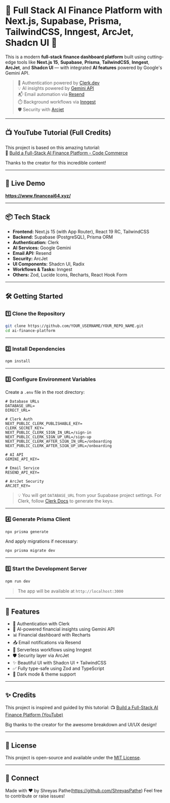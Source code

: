# 💸 Full Stack AI Finance Platform with Next.js, Supabase, Prisma, TailwindCSS, Inngest, ArcJet, Shadcn UI 🚀

This is a modern **full-stack finance dashboard platform** built using cutting-edge tools like **Next.js 15**, **Supabase**, **Prisma**, **TailwindCSS**, **Inngest**, **ArcJet**, and **Shadcn UI** — with integrated **AI features** powered by Google's Gemini API.

> 🔐 Authentication powered by [Clerk.dev](https://clerk.dev/)  
> 💡 AI insights powered by [Gemini API](https://ai.google.dev)  
> 📬 Email automation via [Resend](https://resend.com/)  
> ⏱️ Background workflows via [Inngest](https://www.inngest.com/)  
> 🛡️ Security with [Arcjet](https://arcjet.com/)

---

## 📺 YouTube Tutorial (Full Credits)

This project is based on this amazing tutorial:  
🎥 [Build a Full-Stack AI Finance Platform - Code Commerce](https://www.youtube.com/watch?v=egS6fnZAdzk&t=35s)

Thanks to the creator for this incredible content!

---

## 🔗 Live Demo

**https://www.financeai64.xyz/**  


---

## 📦 Tech Stack

- **Frontend:** Next.js 15 (with App Router), React 19 RC, TailwindCSS
- **Backend:** Supabase (PostgreSQL), Prisma ORM
- **Authentication:** Clerk
- **AI Services:** Google Gemini
- **Email API:** Resend
- **Security:** ArcJet
- **UI Components:** Shadcn UI, Radix
- **Workflows & Tasks:** Inngest
- **Others:** Zod, Lucide Icons, Recharts, React Hook Form

---

## 🛠️ Getting Started

### 1️⃣ Clone the Repository

```bash
git clone https://github.com/YOUR_USERNAME/YOUR_REPO_NAME.git
cd ai-finance-platform
````

---

### 2️⃣ Install Dependencies

```bash
npm install
```

---

### 3️⃣ Configure Environment Variables

Create a `.env` file in the root directory:

```env
# Database URLs
DATABASE_URL=
DIRECT_URL=

# Clerk Auth
NEXT_PUBLIC_CLERK_PUBLISHABLE_KEY=
CLERK_SECRET_KEY=
NEXT_PUBLIC_CLERK_SIGN_IN_URL=/sign-in
NEXT_PUBLIC_CLERK_SIGN_UP_URL=/sign-up
NEXT_PUBLIC_CLERK_AFTER_SIGN_IN_URL=/onboarding
NEXT_PUBLIC_CLERK_AFTER_SIGN_UP_URL=/onboarding

# AI API
GEMINI_API_KEY=

# Email Service
RESEND_API_KEY=

# ArcJet Security
ARCJET_KEY=
```

> 💡 You will get `DATABASE_URL` from your Supabase project settings.
> For Clerk, follow [Clerk Docs](https://clerk.dev/docs) to generate the keys.

---

### 4️⃣ Generate Prisma Client

```bash
npx prisma generate
```

And apply migrations if necessary:

```bash
npx prisma migrate dev
```

---

### 5️⃣ Start the Development Server

```bash
npm run dev
```

> The app will be available at `http://localhost:3000`

---

## 🧠 Features

* 🔐 Authentication with Clerk
* 💬 AI-powered financial insights using Gemini API
* 📊 Financial dashboard with Recharts
* 📤 Email notifications via Resend
* 🔄 Serverless workflows using Inngest
* 🛡️ Security layer via ArcJet
* ✨ Beautiful UI with Shadcn UI + TailwindCSS
* ✅ Fully type-safe using Zod and TypeScript
* 🌙 Dark mode & theme support

---

## ✨ Credits

This project is inspired and guided by this tutorial:
📺 [Build a Full-Stack AI Finance Platform (YouTube)](https://www.youtube.com/watch?v=egS6fnZAdzk&t=35s)

Big thanks to the creator for the awesome breakdown and UI/UX design!

---

## 📜 License

This project is open-source and available under the [MIT License](LICENSE).

---

## 🤝 Connect

Made with ❤️ by Shreyas Pathe(https://github.com/ShreyasPathe)
Feel free to contribute or raise issues!
```
